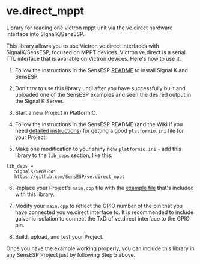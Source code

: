 # ve.direct_mppt
Library for reading one victron mppt unit via the ve.direct hardware interface into SignalK/SensESP.

This library allows you to use Victron ve.direct interfaces with SignalK/SensESP, focused on MPPT devices. Victron ve.direct is a serial TTL interface that is available on Victron devices. Here's how to use it.

1. Follow the instructions in the SensESP [README](https://github.com/SignalK/SensESP#sensesp) to install Signal K
and SensESP.

2. Don't try to use this library until after you have successfully built and uploaded one of the SensESP examples
and seen the desired output in the Signal K Server.

3. Start a new Project in PlatformIO.

4. Follow the instructions in the SensESP README (and the Wiki if you need [detailed instructions](https://github.com/SignalK/SensESP/wiki/SensESP-Overview-and-Programming-Details#getting-a-good-platformioini-file)) for getting a good `platformio.ini` file for
your Project.

5. Make one modification to your shiny new `platformio.ini` - add this library to the `lib_deps` section, like this:
```
lib_deps =
   SignalK/SensESP
   https://github.com/SensESP/ve.direct_mppt
```

6. Replace your Project's `main.cpp` file with the [example file](https://github.com/SensESP/ve.direct_mppt/blob/main/examples/main.cpp) that's included with this library.

7. Modify your `main.cpp` to reflect the GPIO number of the pin that you have connected you ve.direct interface to. It is recommended to include galvanic isolation to connect the TxD of ve.direct interface to the GPIO pin.

8. Build, upload, and test your Project.

Once you have the example working properly, you can include this library in any SensESP Project just by following Step 5 above.


